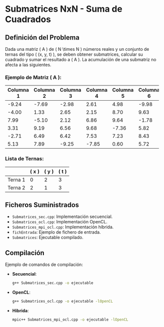 # Submatrices NxN - Suma de Cuadrados

## Definición del Problema

Dada una matriz \( A \) de \( N \times N \) números reales y un conjunto de ternas del tipo \( (x, y, t) \), se deben obtener submatrices, calcular su cuadrado y sumar el resultado a \( A \). La acumulación de una submatriz no afecta a las siguientes.

### Ejemplo de Matriz \( A \):

|Columna 1|Columna 2|Columna 3|Columna 4|Columna 5|Columna 6|
|----|-----|-----|-----|-----|-----|
| -9.24 | -7.69 | -2.98 |  2.61 |  4.98 | -9.98 |
| -4.00 |  1.33 |  2.65 |  2.15 |  8.70 |  9.63 |
|  7.99 | -5.10 |  2.12 |  6.86 |  9.64 | -1.78 |
|  3.31 |  9.19 |  6.56 |  9.68 | -7.36 |  5.82 |
| -2.71 |  6.49 |  6.42 |  7.53 |  7.23 |  8.43 |
|  5.13 |  7.89 | -9.25 | -7.85 |  0.60 |  5.72 |


### Lista de Ternas:

|| \( x \) | \( y \) | \( t \) |
|---------|---------|---------|---------|
|Terna 1| 0       | 2       | 3       |
|Terna 2| 2       | 1       | 3       |

## Ficheros Suministrados

- `Submatrices_sec.cpp`: Implementación secuencial.
- `Submatrices_ocl.cpp`: Implementación OpenCL.
- `Submatrices_mpi_ocl.cpp`: Implementación híbrida.
- `fichEntrada`: Ejemplo de fichero de entrada.
- `Submatrices`: Ejecutable compilado.

## Compilación

Ejemplo de comandos de compilación:

- **Secuencial**: 
  ```bash
  g++ Submatrices_sec.cpp -o ejecutable

- **OpenCL**: 
  ```bash
  g++ Submatrices_ocl.cpp -o ejecutable -lOpenCL

- **Hibrida**: 
  ```bash
  mpic++ Submatrices_mpi_ocl.cpp -o ejecutable -lOpenCL
